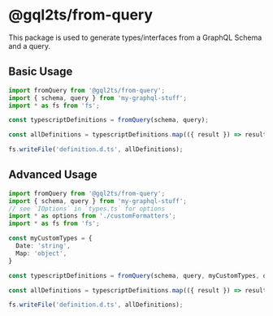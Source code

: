 # @gql2ts/from-query

This package is used to generate types/interfaces from a GraphQL Schema and a query.

## Basic Usage

```ts
import fromQuery from '@gql2ts/from-query';
import { schema, query } from 'my-graphql-stuff';
import * as fs from 'fs';

const typescriptDefinitions = fromQuery(schema, query);

const allDefinitions = typescriptDefinitions.map(({ result }) => result).join('\n');

fs.writeFile('definition.d.ts', allDefinitions);
```

## Advanced Usage

```ts
import fromQuery from '@gql2ts/from-query';
import { schema, query } from 'my-graphql-stuff';
// see `IOptions` in `types.ts` for options
import * as options from './customFormatters';
import * as fs from 'fs';

const myCustomTypes = {
  Date: 'string',
  Map: 'object',
}

const typescriptDefinitions = fromQuery(schema, query, myCustomTypes, options);

const allDefinitions = typescriptDefinitions.map(({ result }) => result).join('\n');

fs.writeFile('definition.d.ts', allDefinitions);
```
